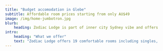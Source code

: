 ```yaml
---
title: "Budget accomodation in Glebe"
subtitle: Affordable room prices starting from only AU$49
image: /img/home-jumbotron.jpg
blurb:
    heading: Zodiac Lodge is part of inner city Sydney vibe and offers quality accomodation at budget prices in a clean, recently renovated Victorian property.
intro:
    heading: "What we offer"
    text: "Zodiac Lodge offers 19 comfortable rooms including singles, doubles and twins in a three-level, charming history property. Close to many recreational activities, you have access to Glebe which is one of the biggest tourist destinations in Sydney. We speak English, Italian, Spanish, German and Portugese."
---
```


